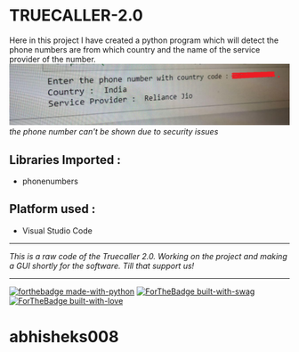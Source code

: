 # TRUECALLER-2.0
Here in this project I have created a python program which will detect the phone numbers are from which country and the name of the service provider of the number.
</br>
<img src = "truecaller 2.png">
</br>
_the phone number can't be shown due to security issues_

## Libraries Imported :
- phonenumbers

## Platform used :
- Visual Studio Code
**************************************************************************************************************************************************
_This is a raw code of the Truecaller 2.0. Working on the project and making a GUI shortly for the software. Till that support us!_
*****************************************************************

[![forthebadge made-with-python](http://ForTheBadge.com/images/badges/made-with-python.svg)](https://www.python.org/) [![ForTheBadge built-with-swag](http://ForTheBadge.com/images/badges/built-with-swag.svg)](https://GitHub.com/Naereen/) [![ForTheBadge built-with-love](http://ForTheBadge.com/images/badges/built-with-love.svg)](https://GitHub.com/Naereen/)

# abhisheks008
